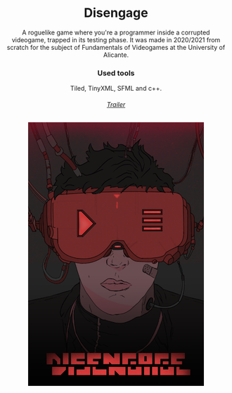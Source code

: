 <h1 align="center">Disengage</h1>


<p align="center">
A roguelike game where you're a programmer inside a corrupted videogame, trapped in its testing phase. It was made in 2020/2021 from scratch for the subject of Fundamentals of Videogames at the University of Alicante.
</p>

<h3 align="center">Used tools</h3>

<p align="center">Tiled, TinyXML, SFML and c++.</p>

<h6 align="center"><a href="https://www.youtube.com/watch?v=68yeaUsMal0">Trailer</a></h6>
<p align="center"><img src="./caratula.png" width="400" height="600"/></p>
